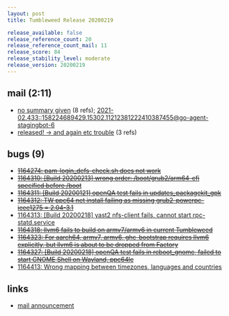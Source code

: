 ```yaml
---
layout: post
title: Tumbleweed Release 20200219

release_available: false
release_reference_count: 20
release_reference_count_mail: 11
release_score: 84
release_stability_level: moderate
release_version: 20200219
---
```


## mail (2:11)

- [no summary given](https://lists.opensuse.org/archives/list/factory@lists.opensuse.org/thread/7M6PDCJLJCF5LD2QNWPHHN7FZ5MP4I64) (8 refs); [2021-02.433::<158224689429.15302.11212381222410387455@go-agent-stagingbot-6>](https://lists.opensuse.org/archives/list/factory@lists.opensuse.org/thread/7M6PDCJLJCF5LD2QNWPHHN7FZ5MP4I64)
- [released! -> and again etc trouble](https://lists.opensuse.org/opensuse-factory/2020-02/msg00446.html) (3 refs)

## bugs (9)

<!--more-->

- ~~[1164274: pam-login_defs-check.sh does not work](https://bugzilla.opensuse.org/show_bug.cgi?id=1164274)~~
- ~~[1164310: \[Build 20200213\] wrong order: /boot/grub2/arm64-efi specified before /boot](https://bugzilla.opensuse.org/show_bug.cgi?id=1164310)~~
- ~~[1164311: \[Build 20200121\] openQA test fails in updates_packagekit_gpk](https://bugzilla.opensuse.org/show_bug.cgi?id=1164311)~~
- ~~[1164312: TW ppc64 net install failing as missing grub2-powerpc-ieee1275 = 2.04-3.1](https://bugzilla.opensuse.org/show_bug.cgi?id=1164312)~~
- [1164313: \[Build 20200218\] yast2 nfs-client fails, cannot start rpc-statd.service](https://bugzilla.opensuse.org/show_bug.cgi?id=1164313)
- ~~[1164318: llvm6 fails to build on armv7/armv6 in current Tumbleweed](https://bugzilla.opensuse.org/show_bug.cgi?id=1164318)~~
- ~~[1164323: For aarch64, armv7, armv6, ghc-bootstrap requires llvm6 explicitly, but llvm6 is about to be dropped from Factory](https://bugzilla.opensuse.org/show_bug.cgi?id=1164323)~~
- ~~[1164327: \[Build 20200218\] openQA test fails in reboot_gnome, failed to start GNOME Shell on Wayland, ppc64le](https://bugzilla.opensuse.org/show_bug.cgi?id=1164327)~~
- [1164413: Wrong mapping between timezones, languages and countries](https://bugzilla.opensuse.org/show_bug.cgi?id=1164413)



## links

- [mail announcement](https://lists.opensuse.org/archives/list/factory@lists.opensuse.org/thread/7M6PDCJLJCF5LD2QNWPHHN7FZ5MP4I64)
